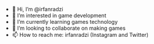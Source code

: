 - 👋 Hi, I’m @irfanradzi
- 👀 I’m interested in game development
- 🌱 I’m currently learning games technology
- 💞️ I’m looking to collaborate on making games
- 📫 How to reach me: irfanradzi (Instagram and Twitter)

<!---
irfanradzi/irfanradzi is a ✨ special ✨ repository because its `README.md` (this file) appears on your GitHub profile.
You can click the Preview link to take a look at your changes.
--->
